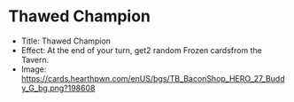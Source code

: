 # Thawed Champion
- Title:  Thawed Champion
- Effect:  At the end of your turn, get2 random Frozen cardsfrom the Tavern.
- Image:  https://cards.hearthpwn.com/enUS/bgs/TB_BaconShop_HERO_27_Buddy_G_bg.png?198608
